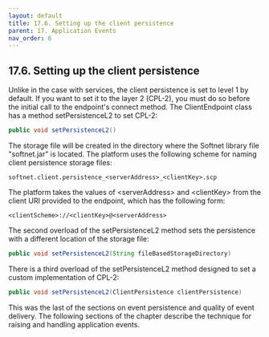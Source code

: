 ```yaml
---
layout: default
title: 17.6. Setting up the client persistence
parent: 17. Application Events
nav_order: 6
---
```


## 17.6. Setting up the client persistence

Unlike in the case with services, the client persistence is set to level 1 by default. If you want to set it to the layer 2 (CPL-2), you must do so before the initial call to the endpoint's <span class="method">connect</span> method. The <span class="datatype">ClientEndpoint</span> class has a method <span class="method">setPersistenceL2</span> to set CPL-2:
```java
public void setPersistenceL2()
```

The storage file will be created in the directory where the Softnet library file "softnet.jar" is located. The platform uses the following scheme for naming client persistence storage files:
```
softnet.client.persistence_<serverAddress>_<clientKey>.scp
```

The platform takes the values of &lt;serverAddress&gt; and &lt;clientKey&gt; from the client URI provided to the endpoint, which has the following form:
```
<clientScheme>://<clientKey>@<serverAddress>
```

The second overload of the <span class="method">setPersistenceL2</span> method sets the persistence with a different location of the storage file:
```java
public void setPersistenceL2(String fileBasedStorageDirectory)
```

There is a third overload of the <span class="method">setPersistenceL2</span> method designed to set a custom implementation of CPL-2:
```java
public void setPersistenceL2(ClientPersistence clientPersistence)
```

This was the last of the sections on event persistence and quality of event delivery. The following sections of the chapter describe the technique for raising and handling application events.
